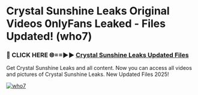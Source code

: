 # Crystal Sunshine Leaks Original Videos 0nlyFans Leaked - Files Updated! (who7)

<h3>🔴 CLICK HERE 🌐==►► <a href="https://tinyurl.com/2m67pmp6" rel="nofollow">Crystal Sunshine Leaks Updated Files</a></h3>

Get Crystal Sunshine Leaks and all content. Now you can access all videos and pictures of Crystal Sunshine Leaks. New Updated Files 2025!

[![who7](https://i.imgur.com/H4QAA4z.gif)](https://tinyurl.com/2m67pmp6)